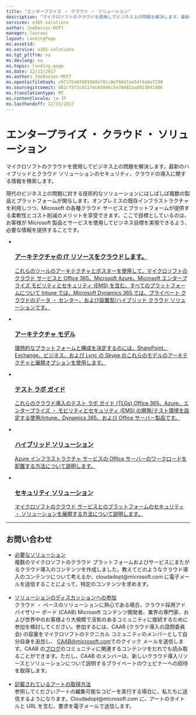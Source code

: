 ```yaml
---
title: "エンタープライズ ・ クラウド ・ ソリューション"
description: "マイクロソフトのクラウドを使用してビジネス上の問題を解決します。最新のハイブリッドとクラウド ソリューションのセキュリティ、クラウドの導入に関する情報を検索します。"
services: o365-solutions
author: JoeDavies-MSFT
manager: laurawi
layout: LandingPage
ms.assetid: 
ms.service: o365-solutions
ms.tgt_pltfrm: na
ms.devlang: na
ms.topic: landing-page
ms.date: 12/13/2017
ms.author: JoeDavies-MSFT
ms.openlocfilehash: c9717be6f881968af0cc8ef66dfae54f4a6e7298
ms.sourcegitcommit: d61cf5f3cd127dc0d446c5e78402aa8913041d06
ms.translationtype: MT
ms.contentlocale: ja-JP
ms.lasthandoff: 12/15/2017
---
```

<h1>エンタープライズ ・ クラウド ・ ソリューション</h1>
<p>マイクロソフトのクラウドを使用してビジネス上の問題を解決します。最新のハイブリッドとクラウド ソリューションのセキュリティ、クラウドの導入に関する情報を検索します。</p>
<p>現代のビジネス上の問題に対する技術的なソリューションにはしばしば複数の製品とプラットフォームが関与します。オンプレミスの既存インフラストラクチャを利用しつつ、Microsoft の各種クラウド サービスとプラットフォームが提供する柔軟性とコスト削減のメリットを享受できます。ここで目標としているのは、お客様が Microsoft 製品とサービスを使用してビジネス目標を実現できるよう、必要な情報を提供することです。</p>
<ul class="cardsF panelContent">
    <li>
        <a href="/office365/enterprise/microsoft-cloud-it-architecture-resources">
        <div class="cardSize">
            <div class="cardPadding">
                <div class="card">
                    <div class="cardImageOuter">
                        <div class="cardImage">
                            <img src="https://docs.microsoft.com/en-us/media/common/i_cloud_it_architecture.svg" alt="" />
                        </div>
                    </div>
                    <div class="cardText">
                        <h3>アーキテクチャの IT リソースをクラウドします。</h3>
                <p>これらのツールのアーキテクチャとポスターを使用して、マイクロソフトのクラウド サービスと Office 365、Microsoft Azure、Microsoft エンタープライズ モビリティとセキュリティ (EMS) を含む、すべてのプラットフォームについて Intune では、Microsoft Dynamics 365 では、プライベート クラウドのデータ ・ センター、および設置型/ハイブリッド クラウド ソリューションです。</p>
                    </div>
                </div>
            </div>
        </div>
        </a>
    </li> 
    <li>
        <a href="/office365/enterprise/architectural-models-for-sharepoint-exchange-skype-for-business-and-lync">
        <div class="cardSize">
            <div class="cardPadding">
                <div class="card">
                    <div class="cardImageOuter">
                        <div class="cardImage">
                            <img src="https://docs.microsoft.com/media/common/i_architecture.svg" alt="" />
                        </div>
                    </div>
                    <div class="cardText">
                        <h3>アーキテクチャ モデル</h3>
                <p>理想的なプラットフォームと構成を決定するのには、SharePoint、Exchange、ビジネス、および Lync の Skype のこれらのモデルのアーキテクチャと展開オプションを使用します。</p>
                    </div>
                </div>
            </div>
        </div>
        </a>
    </li>
    <li>
        <a href="/office365/enterprise/cloud-adoption-test-lab-guides-tlgs">
        <div class="cardSize">
            <div class="cardPadding">
                <div class="card">
                    <div class="cardImageOuter">
                        <div class="cardImage">
                            <img src="https://docs.microsoft.com/media/common/i_test.svg" alt="" />
                        </div>
                    </div>
                    <div class="cardText">
                        <h3>テスト ラボ ガイド</h3>
                <p>これらのクラウド導入のテスト ラボ ガイド (TLGs) Office 365、Azure、エンタープライズ ・ モビリティとセキュリティ (EMS) の開発/テスト環境を設定する使用/Intune、Dynamics 365、および Office サーバー製品です。</p>
                    </div>
                </div>
            </div>
        </div>
        </a>
    </li>
    <li>
        <a href="/office365/enterprise/hybrid-solutions">
        <div class="cardSize">
            <div class="cardPadding">
                <div class="card">
                    <div class="cardImageOuter">
                        <div class="cardImage">
                            <img src="https://docs.microsoft.com/en-us/media/common/i_hybrid.svg" alt="" />
                        </div>
                    </div>
                    <div class="cardText">
                        <h3>ハイブリッド ソリューション</h3>
                <p>Azure インフラストラクチャ サービスの Office サーバーのワークロードを配置する方法について説明します。</p>
                    </div>
                </div>
            </div>
        </div>
        </a>
    </li>
    <li>
        <a href="/office365/enterprise/security-solutions">
        <div class="cardSize">
            <div class="cardPadding">
                <div class="card">
                    <div class="cardImageOuter">
                        <div class="cardImage">
                            <img src="https://docs.microsoft.com/media/common/i_cloud-security.svg" alt="" />
                        </div>
                    </div>
                    <div class="cardText">
                        <h3>セキュリティ ソリューション</h3>
                <p>マイクロソフトのクラウド サービスとのプラットフォームのセキュリティ ・ ソリューションを展開する方法について説明します。</p>
                    </div>
                </div>
            </div>
        </div>
        </a>
    </li>
</ul>

---

<h2>お問い合わせ</h2>
<ul>
    <li><a href="mailto:cloudadopt@microsoft.com?Subject=[Cloud%20Adoption%20Content%20Feedback]:%20">必要なソリューション</a><br>複数のマイクロソフトのクラウド プラットフォームおよびサービスにまたがるクラウド導入のコンテンツを作成しました。教えてどのようなクラウド導入のコンテンツについて考えるか、cloudadopt@microsoft.com に電子メールを送信することによって、特定のコンテンツを求めます。</li><br>
    <li><a href="https://aka.ms/caab">ソリューションのディスカッションへの参加</a><br>クラウド ・ ベースのソリューションに熱心である場合、クラウド採用アドバイザリー ボード (CAAB) Microsoft コンテンツ開発者、業界の専門家、および世界中のお客様より大規模で活気のあるコミュニティに接続するために参加を検討してください。参加するには、CAAB (クラウド導入の諮問委員会) の容量をマイクロソフトのテクニカル コミュニティのメンバーとして自分自身を追加し、 <a href="mailto:caab@microsoft.com?Subject=I%20just%20joined%20the%20Cloud%20Adoption%20Advisory%20Board!">CAAB@microsoft.com</a>でのクイック メールを送信します。CAAB の<a href="https://blogs.technet.com/b/solutions_advisory_board/">ブログ</a>のコミュニティに関連するコンテンツをだれでも読み取ることができます。ただし、CAAB のメンバーは、新しいクラウド導入リソースとソリューションについて説明するプライベートのウェビナーへの招待を取得します。</li><br>
    <li><a href="mailto:cloudadopt@microsoft.com?subject=[Art%20Request]:%20">記載されているアートの取得方法</a><br>参照してくださいアートの編集可能なコピーを実行する場合に、私たちに送信するようになります。Cloudadopt@microsoft.com に、アートのタイトルと URL を含む、要求を電子メールで送信します。</li>
</ul>